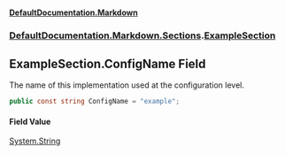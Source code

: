 #### [DefaultDocumentation\.Markdown](../../../../index.md 'index')
### [DefaultDocumentation\.Markdown\.Sections](../../../../index.md#DefaultDocumentation.Markdown.Sections 'DefaultDocumentation\.Markdown\.Sections').[ExampleSection](index.md 'DefaultDocumentation\.Markdown\.Sections\.ExampleSection')

## ExampleSection\.ConfigName Field

The name of this implementation used at the configuration level\.

```csharp
public const string ConfigName = "example";
```

#### Field Value
[System\.String](https://learn.microsoft.com/en-us/dotnet/api/system.string 'System\.String')
